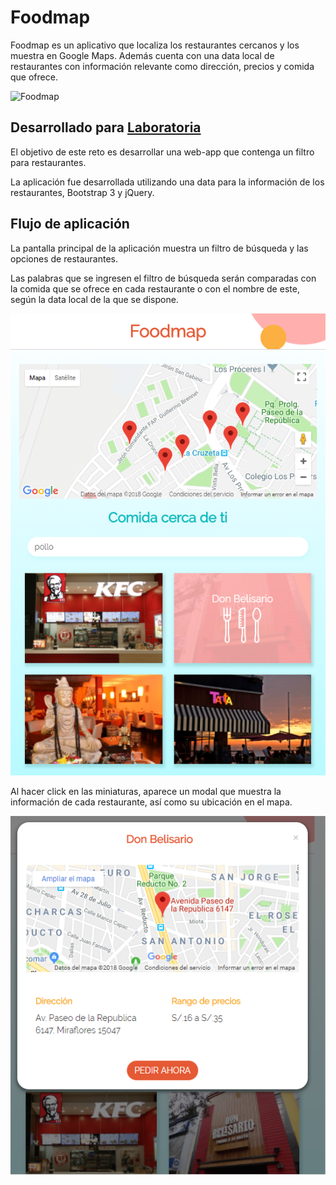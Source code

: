# Foodmap

Foodmap es un aplicativo que localiza los restaurantes cercanos y los muestra en Google Maps. Además cuenta con una data local de restaurantes con información relevante como dirección, precios y comida que ofrece.

![Foodmap](https://fotos.subefotos.com/ffc18bf90f1a60202d2e70ddfc969423o.png)

## Desarrollado para [Laboratoria](http://laboratoria.la) 

El objetivo de este reto es desarrollar una web-app que contenga un filtro para restaurantes.

La aplicación fue desarrollada utilizando una data para la información de los restaurantes, Bootstrap 3 y jQuery.

## Flujo de aplicación

La pantalla principal de la aplicación muestra un filtro de búsqueda y las opciones de restaurantes.

Las palabras que se ingresen el filtro de búsqueda serán comparadas con la comida que se ofrece en cada restaurante o con el nombre de este, según la data local de la que se dispone.

![](assets/docs/vista2.png)

Al hacer click en las miniaturas, aparece un modal que muestra la información de cada restaurante, así como su ubicación en el mapa.

![](assets/docs/vista3.png)

